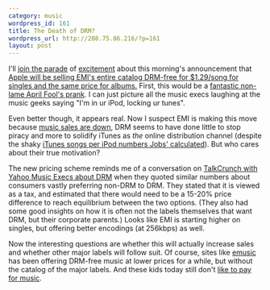 ```yaml
--- 
category: music
wordpress_id: 161
title: The Death of DRM?
wordpress_url: http://208.75.86.216/?p=161
layout: post
---
```

I'll <a href="http://avc.blogs.com/a_vc/2007/04/now_thats_good_.html">join the parade</a> of <a href="http://www.donewaiting.com/archives/2007/04/apple_announcement_today.php">excitement</a> about this morning's announcement that <a href="http://www.techcrunch.com/2007/04/02/emi-apple-are-announcing-sale-of-non-drm-music/">Apple will be selling EMI's entire catalog DRM-free for $1.29/song for singles and the same price for albums.</a> First, this would be a <a href="http://valleywag.com/tech/i-hate-it-here/i-hate-april-fools-day-on-the-internet-248681.php">fantastic non-lame April Fool's prank</a>. I can just picture all the music execs laughing at the music geeks saying "I'm in ur iPod, locking ur tunes".

Even better though, it appears real. Now I suspect EMI is making this move because <a href="http://www.techcrunch.com/2007/03/21/good-news-cd-music-sales-down-20-from-2006/">music sales are down</a>, DRM seems to have done little to stop piracy and more to solidify iTunes as <em>the</em> online distribution  channel (despite the shaky <a href="http://www.apple.com/hotnews/thoughtsonmusic/">iTunes songs per iPod numbers Jobs' calculated</a>). But who cares about their true motivation? 

The new pricing scheme reminds me of a conversation on <a href="http://www.talkcrunch.com/2007/01/10/talk-with-yahoo-music-execs-on-the-fate-of-drm/">TalkCrunch with Yahoo Music Execs about DRM</a> when they quoted similar numbers about consumers vastly preferring non-DRM to DRM. They stated that it is viewed as a tax, and estimated that there would need to be a 15-20% price difference to reach equilibrium between the two options. (They also had some good insights on how it is often not the labels themselves that want DRM, but their corporate parents.) Looks like EMI is starting higher on singles, but offering better encodings (at 256kbps) as well.

Now the interesting questions are whether this will actually increase sales and whether other major labels will follow suit. Of course, sites like <a href="http://www.emusic.com">emusic</a> has been offering DRM-free music at lower prices for a while, but without the catalog of the major labels. And these kids today still don't <a href="http://www.comedycentral.com/motherload/?ml_video=84159">like to pay for music</a>.
